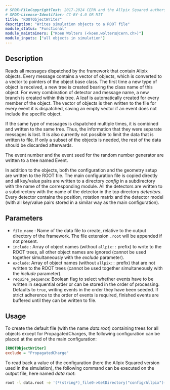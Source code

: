 ```yaml
---
# SPDX-FileCopyrightText: 2017-2024 CERN and the Allpix Squared authors
# SPDX-License-Identifier: CC-BY-4.0 OR MIT
title: "ROOTObjectWriter"
description: "Writes simulation objects to a ROOT file"
module_status: "Functional"
module_maintainers: ["Koen Wolters (<koen.wolters@cern.ch>)"]
module_inputs: ["all objects in simulation"]
---
```


## Description

Reads all messages dispatched by the framework that contain Allpix objects. Every message contains a vector of objects, which is converted to a vector to pointers of the object base class. The first time a new type of object is received, a new tree is created bearing the class name of this object. For every combination of detector and message name, a new branch is created within this tree. A leaf is automatically created for every member of the object. The vector of objects is then written to the file for every event it is dispatched, saving an empty vector if an event does not include the specific object.

If the same type of messages is dispatched multiple times, it is combined and written to the same tree. Thus, the information that they were separate messages is lost. It is also currently not possible to limit the data that is written to file. If only a subset of the objects is needed, the rest of the data should be discarded afterwards.

The event number and the event seed for the random number generator are written to a tree named Event.

In addition to the objects, both the configuration and the geometry setup are written to the ROOT file. The main configuration file is copied directly and all key/value pairs are written to a directory *config* in a subdirectory with the name of the corresponding module. All the detectors are written to a subdirectory with the name of the detector in the top directory *detectors*. Every detector contains the position, rotation matrix and the detector model (with all key/value pairs stored in a similar way as the main configuration).

## Parameters

* `file_name` : Name of the data file to create, relative to the output directory of the framework. The file extension `.root` will be appended if not present.
* `include` : Array of object names (without `allpix::` prefix) to write to the ROOT trees, all other object names are ignored (cannot be used together simultaneously with the *exclude* parameter).
* `exclude`: Array of object names (without `allpix::` prefix) that are not written to the ROOT trees (cannot be used together simultaneously with the *include* parameter).
* `require_sequence`: Boolean flag to select whether events have to be written in sequential order or can be stored in the order of processing. Defaults to `true`, writing events in the order they have been seeded. If strict adherence to the order of events is required, finished events are buffered until they can be written to file.

## Usage

To create the default file (with the name *data.root*) containing trees for all objects except for PropagatedCharges, the following configuration can be placed at the end of the main configuration:

```ini
[ROOTObjectWriter]
exclude = "PropagatedCharge"
```

To read back a value of the configuration (here the Allpix Squared version used in the simulation), the following command can be executed on the output file, here named *data.root*:

```bash
root -l data.root -e '(*(string*)_file0->GetDirectory("config/Allpix")->GetKey("version")->ReadObj())'
```
